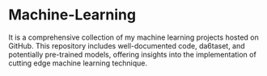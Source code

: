 # Machine-Learning
It is a comprehensive collection of my machine learning projects hosted on GitHub. This repository includes well-documented code, da6taset, and potentially pre-trained models, offering insights into the implementation of cutting edge machine learning technique.
